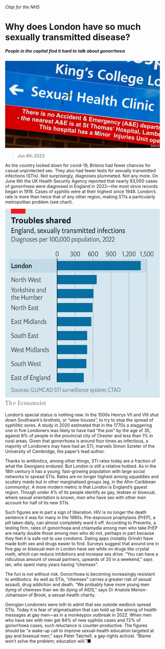 ###### Clap for the NHS

# Why does London have so much sexually transmitted disease? 

##### People in the capital find it hard to talk about gonorrhoea 

![image](images/20230610_BRP503.jpg) 

> Jun 8th 2023 

As the country locked down for covid-19, Britons had fewer chances for casual unprotected sex. They also had fewer tests for sexually transmitted infections (STIs). Not surprisingly, diagnoses plummeted. Not any more. On June 6th the UK Health Security Agency reported that nearly 83,000 cases of gonorrhoea were diagnosed in England in 2022—the most since records began in 1918. Cases of syphilis were at their highest since 1948. London’s rate is more than twice that of any other region, making STIs a particularly metropolitan problem (see chart).

![image](images/20230610_BRC452.png) 


London’s special status is nothing new. In the 1500s Henrys VII and VIII shut down Southwark’s brothels, or “stew houses”, to try to stop the spread of syphilitic sores. A study in 2020 estimated that in the 1770s a staggering one in five Londoners was likely to have had “the pox” by the age of 35, against 8% of people in the provincial city of Chester and less than 1% in rural areas. Given that gonorrhoea is around four times as infectious, a majority of Londoners may have had an STI, marvels Simon Szreter of the University of Cambridge, the paper’s lead author. 

Thanks to antibiotics, among other things, STI rates today are a fraction of what the Georgians endured. But London is still a relative hotbed. As in the 18th century it has a young, fast-growing population with large social networks to spread STIs. Rates are no longer highest among squaddies and scullery maids but in other marginalised groups (eg, in the Afro-Caribbean community). A more modern metric is that London is England’s gayest region. Though under 4% of its people identify as gay, lesbian or bisexual, where sexual orientation is known, men who have sex with other men account for half of its new STIs. 

Such figures are in part a sign of liberation. HIV is no longer the death sentence it was for many in the 1980s. Pre-exposure prophylaxis (PrEP), a pill taken daily, can almost completely ward it off. According to Preventx, a testing firm, rates of gonorrhoea and chlamydia among men who take PrEP are nearly double those among men who do not, perhaps in part because they feel it is safe not to use condoms. Dating apps (notably Grindr) have made both sex and drugs easier to find. Surveys suggest that around one in five gay or bisexual men in London have sex while on drugs like crystal meth, which can reduce inhibitions and increase sex drive. “You can have a ridiculous amount of sexual partners, upwards of 20 in a weekend,” says Ian, who spent many years having “chemsex”. 

The fun is not without risk. Gonorrhoea is becoming increasingly resistant to antibiotics. As well as STIs, “chemsex” carries a greater risk of sexual assault, drug addiction and death. “We probably have more young men dying of chemsex than we do dying of AIDS,” says Dr Anatole Menon-Johansson of Brook, a sexual-health charity.

Georgian Londoners were loth to admit that sex outside wedlock spread STIs. Today it is fear of stigmatisation that can hold up the aiming of health messages at gay men—as in a monkeypox outbreak in 2022. When men who have sex with men get 84% of new syphilis cases and 72% of gonorrhoea cases, such reluctance is counter-productive. The figures should be “a wake-up call to improve sexual-health education targeted at gay and bisexual men,” says Peter Tatchell, a gay-rights activist. “Blame won’t solve the problem; education will.”■


